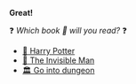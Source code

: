  **Great!** 

❓ *Which book 📖 will you read?* ❓

- [📖 Harry Potter](../WIP.md)
- [👥 The Invisible Man](../WIP.md)
- [🏛 Go into dungeon](../1/1.md)
